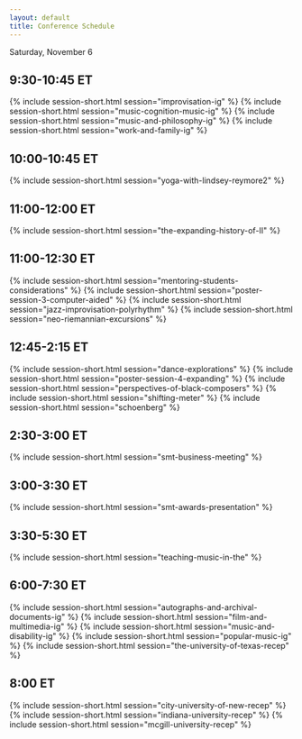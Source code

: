```yaml
---
layout: default
title: Conference Schedule
---
```



<summary markdown="span">
Saturday, November 6
</summary>

<h2>9:30-10:45 ET</h2>
{% include session-short.html session="improvisation-ig" %}
{% include session-short.html session="music-cognition-music-ig" %}
{% include session-short.html session="music-and-philosophy-ig" %}
{% include session-short.html session="work-and-family-ig" %}

<h2>10:00-10:45 ET</h2>
{% include session-short.html session="yoga-with-lindsey-reymore2" %}


<h2>11:00-12:00 ET</h2>
{% include session-short.html session="the-expanding-history-of-II" %}

<h2>11:00-12:30 ET</h2>
{% include session-short.html session="mentoring-students-considerations" %}
{% include session-short.html session="poster-session-3-computer-aided" %}
{% include session-short.html session="jazz-improvisation-polyrhythm" %}
{% include session-short.html session="neo-riemannian-excursions" %}

<h2>12:45-2:15 ET</h2>
{% include session-short.html session="dance-explorations" %}
{% include session-short.html session="poster-session-4-expanding" %}
{% include session-short.html session="perspectives-of-black-composers" %}
{% include session-short.html session="shifting-meter" %}
{% include session-short.html session="schoenberg" %}

<h2>2:30-3:00 ET</h2>
{% include session-short.html session="smt-business-meeting" %}

<h2>3:00-3:30 ET</h2>
{% include session-short.html session="smt-awards-presentation" %}

<h2>3:30-5:30 ET</h2>
{% include session-short.html session="teaching-music-in-the" %}

<h2>6:00-7:30 ET</h2>
{% include session-short.html session="autographs-and-archival-documents-ig" %}
{% include session-short.html session="film-and-multimedia-ig" %}
{% include session-short.html session="music-and-disability-ig" %}
{% include session-short.html session="popular-music-ig" %}
{% include session-short.html session="the-university-of-texas-recep" %}

<h2>8:00 ET</h2>
{% include session-short.html session="city-university-of-new-recep" %}
{% include session-short.html session="indiana-university-recep" %}
{% include session-short.html session="mcgill-university-recep" %}